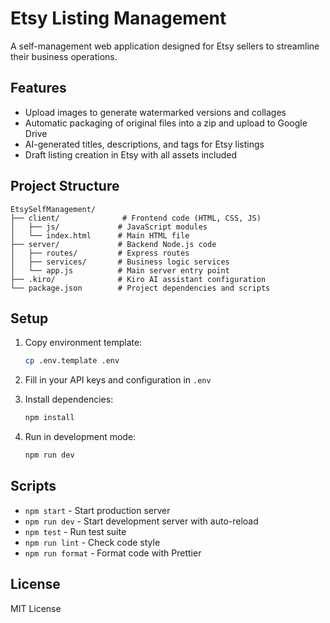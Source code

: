 # Etsy Listing Management

A self-management web application designed for Etsy sellers to streamline their business operations.

## Features

- Upload images to generate watermarked versions and collages
- Automatic packaging of original files into a zip and upload to Google Drive
- AI-generated titles, descriptions, and tags for Etsy listings
- Draft listing creation in Etsy with all assets included

## Project Structure

```
EtsySelfManagement/
├── client/              # Frontend code (HTML, CSS, JS)
│   ├── js/             # JavaScript modules
│   └── index.html      # Main HTML file
├── server/             # Backend Node.js code
│   ├── routes/         # Express routes
│   ├── services/       # Business logic services
│   └── app.js          # Main server entry point
├── .kiro/              # Kiro AI assistant configuration
└── package.json        # Project dependencies and scripts
```

## Setup

1. Copy environment template:
   ```bash
   cp .env.template .env
   ```

2. Fill in your API keys and configuration in `.env`

3. Install dependencies:
   ```bash
   npm install
   ```

4. Run in development mode:
   ```bash
   npm run dev
   ```

## Scripts

- `npm start` - Start production server
- `npm run dev` - Start development server with auto-reload
- `npm test` - Run test suite
- `npm run lint` - Check code style
- `npm run format` - Format code with Prettier

## License

MIT License
